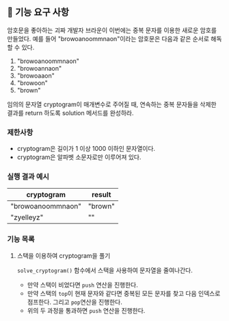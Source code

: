 ## 🚀 기능 요구 사항

암호문을 좋아하는 괴짜 개발자 브라운이 이번에는 중복 문자를 이용한 새로운 암호를 만들었다. 예를 들어 "browoanoommnaon"이라는 암호문은 다음과 같은 순서로 해독할 수 있다.

1. "browoanoommnaon"
2. "browoannaon"
3. "browoaaon"
4. "browoon"
5. "brown"

임의의 문자열 cryptogram이 매개변수로 주어질 때, 연속하는 중복 문자들을 삭제한 결과를 return 하도록 solution 메서드를 완성하라.

### 제한사항

- cryptogram은 길이가 1 이상 1000 이하인 문자열이다.
- cryptogram은 알파벳 소문자로만 이루어져 있다.

### 실행 결과 예시

| cryptogram        | result  |
| ----------------- | ------- |
| "browoanoommnaon" | "brown" |
| "zyelleyz"        | ""      |

### 기능 목록

1. 스택을 이용하여 cryptogram을 풀기

   `solve_cryptogram()` 함수에서 스택을 사용하여 문자열을 줄여나간다.

   - 만약 스택이 비었다면 `push` 연산을 진행한다.
   - 만약 스택의 `top`이 현재 문자와 같다면 중복된 모든 문자를 찾고 다음 인덱스로 점프한다. 그리고 `pop`연산을 진행한다.
   - 위의 두 과정을 통과하면 `push` 연산을 진행한다.
